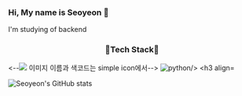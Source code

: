 ### Hi, My name is Seoyeon 🤭

I'm studying of backend 

<h3 align="center">💎Tech Stack💎</h3>
<--<img src="https://img.shields.io/badge/문자-색코드?style=for-the-badge&logo=이미지 이름&logoColor=black"> 이미지 이름과 색코드는 simple icon에서-->
<img src="https://img.shields.io/badge/PYTHON-3776AB?style=flat-square&logo=Python&logoColor=white" alt="python/>

<h3 align="center"></h3>


![Seoyeon's GitHub stats](https://github-readme-stats.vercel.app/api?username=seoyeon0201&show_icons=true&theme=buefy)
